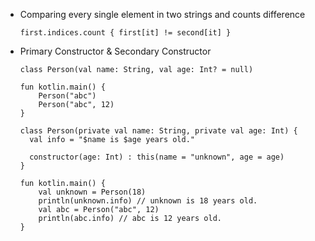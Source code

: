 - Comparing every single element in two strings and counts difference
    ```
    first.indices.count { first[it] != second[it] }
    ```
  
- Primary Constructor & Secondary Constructor
  ```
  class Person(val name: String, val age: Int? = null)
  
  fun kotlin.main() {
      Person("abc")
      Person("abc", 12)
  }
  ```
  ```
  class Person(private val name: String, private val age: Int) {
    val info = "$name is $age years old."

    constructor(age: Int) : this(name = "unknown", age = age)
  }

  fun kotlin.main() {
      val unknown = Person(18)
      println(unknown.info) // unknown is 18 years old.
      val abc = Person("abc", 12)
      println(abc.info) // abc is 12 years old.
  }
  ```